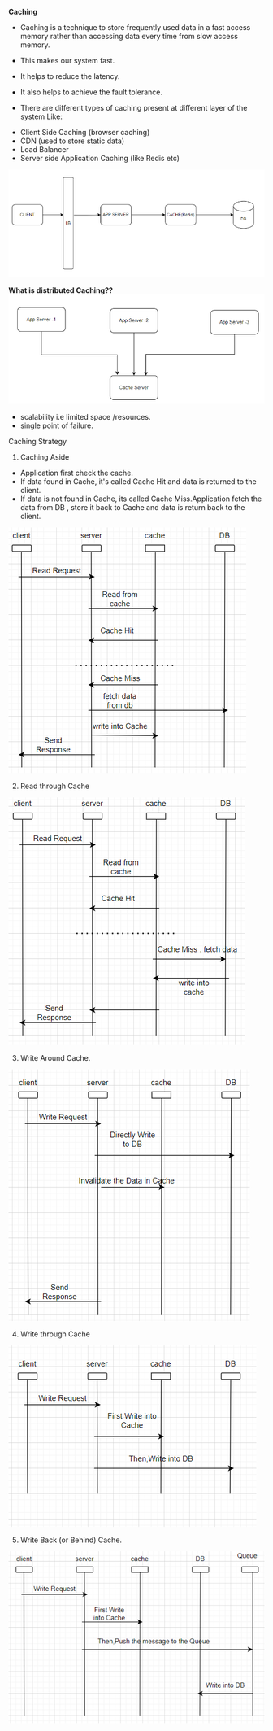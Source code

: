 **Caching**

* Caching is a technique to store frequently used data in a fast access memory rather than accessing data every time from slow access memory.
* This makes our system fast.
* It helps to reduce the latency.
* It also helps to achieve the fault tolerance.

* There are different types of caching present at different layer of the system Like:
- Client Side Caching (browser caching)
- CDN (used to store static data)
- Load Balancer
- Server side Application Caching (like Redis etc)

![caching.PNG](caching.PNG)

**What is distributed Caching??**
![ds.PNG](ds.PNG)
- scalability i.e limited space /resources.
- single point of failure.

Caching Strategy

1. Caching Aside
* Application first check the cache.
* If data found in Cache, it's called Cache Hit and data is returned to the client.
* If data is not found in Cache, its called Cache Miss.Application fetch the data from DB , store it back to Cache and data is return back to the client.

![cs1.PNG](cs1.PNG)

2. Read through Cache

![cs2.PNG](cs2.PNG)

3. Write Around Cache.

![cs3.PNG](cs3.PNG)

4. Write through Cache

![cs-4.PNG](cs-4.PNG)


5. Write Back (or Behind) Cache.

![cs-5.PNG](cs-5.PNG)


